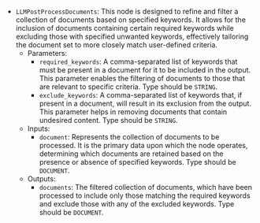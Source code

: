 - `LLMPostProcessDocuments`: This node is designed to refine and filter a collection of documents based on specified keywords. It allows for the inclusion of documents containing certain required keywords while excluding those with specified unwanted keywords, effectively tailoring the document set to more closely match user-defined criteria.
    - Parameters:
        - `required_keywords`: A comma-separated list of keywords that must be present in a document for it to be included in the output. This parameter enables the filtering of documents to those that are relevant to specific criteria. Type should be `STRING`.
        - `exclude_keywords`: A comma-separated list of keywords that, if present in a document, will result in its exclusion from the output. This parameter helps in removing documents that contain undesired content. Type should be `STRING`.
    - Inputs:
        - `document`: Represents the collection of documents to be processed. It is the primary data upon which the node operates, determining which documents are retained based on the presence or absence of specified keywords. Type should be `DOCUMENT`.
    - Outputs:
        - `documents`: The filtered collection of documents, which have been processed to include only those matching the required keywords and exclude those with any of the excluded keywords. Type should be `DOCUMENT`.

